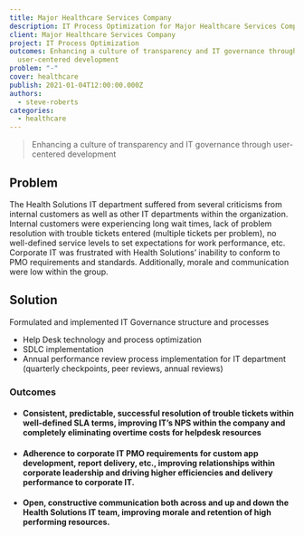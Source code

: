 ```yaml
---
title: Major Healthcare Services Company
description: IT Process Optimization for Major Healthcare Services Company
client: Major Healthcare Services Company
project: IT Process Optimization
outcomes: Enhancing a culture of transparency and IT governance through
  user-centered development
problem: "-"
cover: healthcare
publish: 2021-01-04T12:00:00.000Z
authors:
  - steve-roberts
categories:
  - healthcare
---
```

> Enhancing a culture of transparency and IT governance through user-centered development

## Problem

The Health Solutions IT department suffered from several criticisms from internal customers as well as other IT departments within the organization. Internal customers were experiencing long wait times, lack of problem resolution with trouble tickets entered (multiple tickets per problem), no well-defined service levels to set expectations for work performance, etc. Corporate IT was frustrated with Health Solutions’ inability to conform to PMO requirements and standards. Additionally, morale and communication were low within the group.

## Solution

Formulated and implemented IT Governance structure and processes

* Help Desk technology and process optimization
* SDLC implementation
* Annual performance review process implementation for IT department (quarterly checkpoints, peer reviews, annual reviews)

### Outcomes

* #### Consistent, predictable, successful resolution of trouble tickets within well-defined SLA terms, improving IT’s NPS within the company and completely eliminating overtime costs for helpdesk resources
* #### Adherence to corporate IT PMO requirements for custom app development, report delivery, etc., improving relationships within corporate leadership and driving higher efficiencies and delivery performance to corporate IT.
* #### Open, constructive communication both across and up and down the Health Solutions IT team, improving morale and retention of high performing resources.